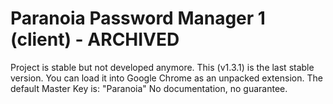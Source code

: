 Paranoia Password Manager 1 (client) - ARCHIVED
================================================

Project is stable but not developed anymore.
This (v1.3.1) is the last stable version.
You can load it into Google Chrome as an unpacked extension.
The default Master Key is: "Paranoia"
No documentation, no guarantee.

